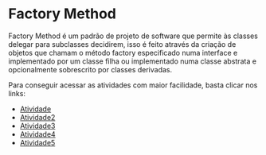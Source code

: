 # Factory Method
Factory Method é um padrão de projeto de software que permite às classes delegar para subclasses decidirem, 
isso é feito através da criação de objetos que chamam o método factory especificado numa interface e implementado por um classe filha 
ou implementado numa classe abstrata e opcionalmente sobrescrito por classes derivadas.

Para conseguir acessar as atividades com maior facilidade, basta clicar nos links:

- [Atividade](https://github.com/MCossetti/padroes-de-projeto-de-software/tree/main/Factory%20Method/Atividade)
- [Atividade2](https://github.com/MCossetti/padroes-de-projeto-de-software/tree/main/Factory%20Method/Atividade2)
- [Atividade3](https://github.com/MCossetti/padroes-de-projeto-de-software/tree/main/Factory%20Method/Atividade3)
- [Atividade4](https://github.com/MCossetti/padroes-de-projeto-de-software/tree/main/Factory%20Method/Atividade4)
- [Atividade5](https://github.com/MCossetti/padroes-de-projeto-de-software/tree/main/Factory%20Method/Atividade5)

